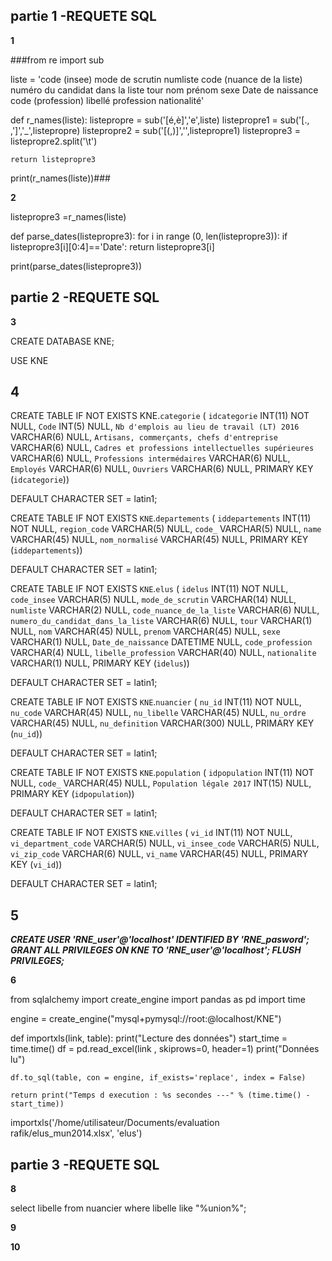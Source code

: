partie 1 -REQUETE SQL 
----------------------

**1**

###from re import sub


liste = 'code (insee)	mode de scrutin	numliste	code (nuance de la liste)	numéro du candidat dans la liste	tour	nom	prénom	sexe	Date de naissance	code (profession)	libellé profession	nationalité' 


def r_names(liste):
    listepropre  = sub('[é,è]','e',liste)
    listepropre1 = sub('[., ,\']','_',listepropre)
    listepropre2 = sub('[(,)]','',listepropre1)
    listepropre3 = listepropre2.split('\t') 
    
    return listepropre3

print(r_names(liste))###





**2**

listepropre3 =r_names(liste)

def parse_dates(listepropre3):
    for i in range (0, len(listepropre3)):
        if listepropre3[i][0:4]=='Date':
            return listepropre3[i]

print(parse_dates(listepropre3))



partie 2 -REQUETE SQL 
----------------------


**3**

CREATE DATABASE KNE;

USE KNE







**4**
------



CREATE TABLE IF NOT EXISTS KNE.`categorie` (
  `idcategorie` INT(11) NOT NULL,
  `Code` INT(5) NULL,
  `Nb d'emplois au lieu de travail (LT) 2016` VARCHAR(6) NULL,
  `Artisans, commerçants, chefs d'entreprise` VARCHAR(6) NULL,
  `Cadres et professions intellectuelles supérieures` VARCHAR(6) NULL,
  `Professions intermédaires` VARCHAR(6) NULL,
  `Employés` VARCHAR(6) NULL,
  `Ouvriers` VARCHAR(6) NULL,
  PRIMARY KEY (`idcategorie`))

DEFAULT CHARACTER SET = latin1;


CREATE TABLE IF NOT EXISTS `KNE`.`departements` (
  `iddepartements` INT(11) NOT NULL,
  `region_code` VARCHAR(5) NULL,
  `code_` VARCHAR(5) NULL,
  `name` VARCHAR(45) NULL,
  `nom_normalisé` VARCHAR(45) NULL,
  PRIMARY KEY (`iddepartements`))

DEFAULT CHARACTER SET = latin1;


CREATE TABLE IF NOT EXISTS `KNE`.`elus` (
  `idelus` INT(11) NOT NULL,
  `code_insee` VARCHAR(5) NULL,
  `mode_de_scrutin` VARCHAR(14) NULL,
  `numliste` VARCHAR(2) NULL,
  `code_nuance_de_la_liste` VARCHAR(6) NULL,
  `numero_du_candidat_dans_la_liste` VARCHAR(6) NULL,
  `tour` VARCHAR(1) NULL,
  `nom` VARCHAR(45) NULL,
  `prenom` VARCHAR(45) NULL,
  `sexe` VARCHAR(1) NULL,
  `Date_de_naissance` DATETIME NULL,
  `code_profession` VARCHAR(4) NULL,
  `libelle_profession` VARCHAR(40) NULL,
  `nationalite` VARCHAR(1) NULL,
  PRIMARY KEY (`idelus`))

DEFAULT CHARACTER SET = latin1;


CREATE TABLE IF NOT EXISTS `KNE`.`nuancier` (
  `nu_id` INT(11) NOT NULL,
  `nu_code` VARCHAR(45) NULL,
  `nu_libelle` VARCHAR(45) NULL,
  `nu_ordre` VARCHAR(45) NULL,
  `nu_definition` VARCHAR(300) NULL,
  PRIMARY KEY (`nu_id`))

DEFAULT CHARACTER SET = latin1;


CREATE TABLE IF NOT EXISTS `KNE`.`population` (
  `idpopulation` INT(11) NOT NULL,
  `code_` VARCHAR(45) NULL,
  `Population légale 2017` INT(15) NULL,
  PRIMARY KEY (`idpopulation`))

DEFAULT CHARACTER SET = latin1;


CREATE TABLE IF NOT EXISTS `KNE`.`villes` (
  `vi_id` INT(11) NOT NULL,
  `vi_department_code` VARCHAR(5) NULL,
  `vi_insee_code` VARCHAR(5) NULL,
  `vi_zip_code` VARCHAR(6) NULL,
  `vi_name` VARCHAR(45) NULL,
  PRIMARY KEY (`vi_id`))

DEFAULT CHARACTER SET = latin1;


**5**
------
***CREATE USER 'RNE_user'@'localhost' IDENTIFIED BY 'RNE_pasword';
GRANT ALL PRIVILEGES ON KNE  TO 'RNE_user'@'localhost';
FLUSH PRIVILEGES;***



**6**


from sqlalchemy import create_engine
import pandas as pd
import time

engine = create_engine("mysql+pymysql://root:@localhost/KNE")

def importxls(link, table):
    print("Lecture des données")
    start_time = time.time()
    df = pd.read_excel(link , skiprows=0, header=1)
    print("Données lu")

    df.to_sql(table, con = engine, if_exists='replace', index = False)

    return print("Temps d execution : %s secondes ---" % (time.time() - start_time))


importxls('/home/utilisateur/Documents/evaluation rafik/elus_mun2014.xlsx', 'elus')


partie 3 -REQUETE SQL 
----------------------

**8**

select libelle from nuancier where libelle like "%union%";



**9**

**10**










